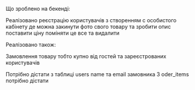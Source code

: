 Що зроблено на бекенді:

Реалізовано реєстрацію користувачів з створенням с особистого кабінету де можна закинути фото свого товару та зробити опис поставити ціну поміняти це все та видалити

Реалізовано також: 

Замовлення товару тобто купно від гостей та зареєстрованих користувачів

Потрібно дістати з таблиці users name та email замовника
З oder_items потрібно дістати 